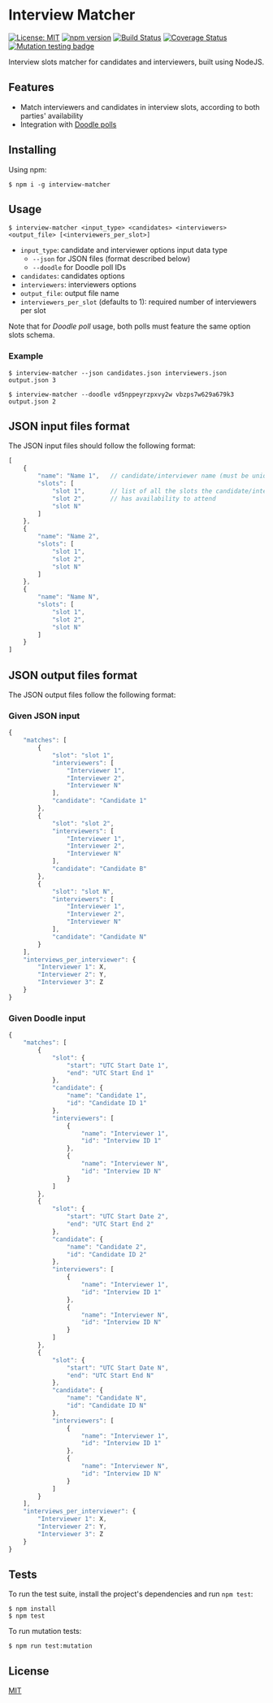 # Interview Matcher

[![License: MIT](https://img.shields.io/badge/License-MIT-yellow.svg)](https://opensource.org/licenses/MIT)
[![npm version](https://img.shields.io/npm/v/interview-matcher.svg?style=flat-square)](https://www.npmjs.com/package/interview-matcher)
[![Build Status](https://circleci.com/gh/xRuiAlves/interview-matcher.svg?style=shield)](https://circleci.com/gh/xRuiAlves/interview-matcher)
[![Coverage Status](https://coveralls.io/repos/github/xRuiAlves/interview-matcher/badge.svg?branch=master)](https://coveralls.io/github/xRuiAlves/interview-matcher?branch=master)
[![Mutation testing badge](https://img.shields.io/endpoint?style=flat&url=https%3A%2F%2Fbadge-api.stryker-mutator.io%2Fgithub.com%2FxRuiAlves%2Finterview-matcher%2Fmaster)](https://dashboard.stryker-mutator.io/reports/github.com/xRuiAlves/interview-matcher/master)

Interview slots matcher for candidates and interviewers, built using NodeJS.

## Features

- Match interviewers and candidates in interview slots, according to both parties' availability
- Integration with [Doodle polls](https://doodle.com/)

## Installing

Using npm:

```
$ npm i -g interview-matcher
```

## Usage

```
$ interview-matcher <input_type> <candidates> <interviewers> <output_file> [<interviewers_per_slot>]
```

- `input_type`: candidate and interviewer options input data type
    - `--json` for JSON files (format described below)
    - `--doodle` for Doodle poll IDs
- `candidates`: candidates options
- `interviewers`: interviewers options
- `output_file`: output file name
- `interviewers_per_slot` (defaults to 1): required number of interviewers per slot

Note that for *Doodle poll* usage, both polls must feature the same option slots schema.

### Example

```
$ interview-matcher --json candidates.json interviewers.json output.json 3
```

```
$ interview-matcher --doodle vd5nppeyrzpxvy2w vbzps7w629a679k3 output.json 2
```

## JSON input files format

The JSON input files should follow the following format:

```javascript
[
    {
        "name": "Name 1",   // candidate/interviewer name (must be unique)
        "slots": [
            "slot 1",       // list of all the slots the candidate/interviewer
            "slot 2",       // has availability to attend
            "slot N"
        ]
    },
    {
        "name": "Name 2",
        "slots": [
            "slot 1",
            "slot 2",
            "slot N"
        ]
    },
    {
        "name": "Name N",
        "slots": [
            "slot 1",
            "slot 2",
            "slot N"
        ]
    }
]
```

## JSON output files format

The JSON output files follow the following format:

### Given JSON input

```javascript
{
    "matches": [
        {
            "slot": "slot 1",
            "interviewers": [
                "Interviewer 1",
                "Interviewer 2",
                "Interviewer N"
            ],
            "candidate": "Candidate 1"
        },
        {
            "slot": "slot 2",
            "interviewers": [
                "Interviewer 1",
                "Interviewer 2",
                "Interviewer N"
            ],
            "candidate": "Candidate B"
        },
        {
            "slot": "slot N",
            "interviewers": [
                "Interviewer 1",
                "Interviewer 2",
                "Interviewer N"
            ],
            "candidate": "Candidate N"
        }
    ],
    "interviews_per_interviewer": {
        "Interviewer 1": X,
        "Interviewer 2": Y,
        "Interviewer 3": Z
    }
}
```

### Given Doodle input

```javascript
{
    "matches": [
        {
            "slot": {
                "start": "UTC Start Date 1",
                "end": "UTC Start End 1"
            },
            "candidate": {
                "name": "Candidate 1",
                "id": "Candidate ID 1"
            },
            "interviewers": [
                {
                    "name": "Interviewer 1",
                    "id": "Interview ID 1"
                },
                {
                    "name": "Interviewer N",
                    "id": "Interview ID N"
                }
            ]
        },
        {
            "slot": {
                "start": "UTC Start Date 2",
                "end": "UTC Start End 2"
            },
            "candidate": {
                "name": "Candidate 2",
                "id": "Candidate ID 2"
            },
            "interviewers": [
                {
                    "name": "Interviewer 1",
                    "id": "Interview ID 1"
                },
                {
                    "name": "Interviewer N",
                    "id": "Interview ID N"
                }
            ]
        },
        {
            "slot": {
                "start": "UTC Start Date N",
                "end": "UTC Start End N"
            },
            "candidate": {
                "name": "Candidate N",
                "id": "Candidate ID N"
            },
            "interviewers": [
                {
                    "name": "Interviewer 1",
                    "id": "Interview ID 1"
                },
                {
                    "name": "Interviewer N",
                    "id": "Interview ID N"
                }
            ]
        }
    ],
    "interviews_per_interviewer": {
        "Interviewer 1": X,
        "Interviewer 2": Y,
        "Interviewer 3": Z
    }
}
```

## Tests

To run the test suite, install the project's dependencies and run `npm test`:

```
$ npm install
$ npm test
```

To run mutation tests:

```
$ npm run test:mutation
```

## License

[MIT](https://github.com/xRuiAlves/interview-matcher/blob/master/LICENSE)
